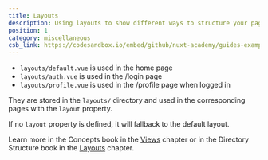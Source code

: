 ```yaml
---
title: Layouts
description: Using layouts to show different ways to structure your page
position: 1
category: miscellaneous
csb_link: https://codesandbox.io/embed/github/nuxt-academy/guides-examples/tree/master/04_directory_structure/07_layouts
---
```


<example-intro></example-intro>

- `layouts/default.vue` is used in the home page
- `layouts/auth.vue` is used in the /login page
- `layouts/profile.vue` is used in the /profile page when logged in

They are stored in the `layouts/` directory and used in the corresponding pages with the `layout` property.

If no `layout` property is defined, it will fallback to the default layout.

<base-alert type="next">

Learn more in the Concepts book in the [Views](/guides/concepts/views) chapter or in the Directory Structure book in the [Layouts](/guides/directory-structure/layouts) chapter.

</base-alert>

<code-sandbox :src="csb_link"></code-sandbox>
